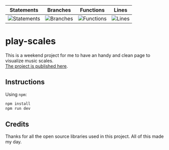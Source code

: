 | Statements                  | Branches                | Functions                 | Lines             |
| --------------------------- | ----------------------- | ------------------------- | ----------------- |
| ![Statements](https://img.shields.io/badge/statements-76.5%25-red.svg) | ![Branches](https://img.shields.io/badge/branches-61.02%25-red.svg) | ![Functions](https://img.shields.io/badge/functions-69.39%25-red.svg) | ![Lines](https://img.shields.io/badge/lines-75.41%25-red.svg) |

# play-scales

This is a weekend project for me to have an handy and clean page to visualize music scales.  
[The project is published here](https://www.play-scales.com).

## Instructions

Using `npm`:

```bash
npm install
npm run dev
```

## Credits

Thanks for all the open source libraries used in this project. All of this made my day.
